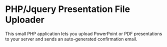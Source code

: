 # PHP/Jquery Presentation File Uploader

This small PHP application lets you upload PowerPoint or PDF presentations to your server and sends an auto-generated confirmation email.
